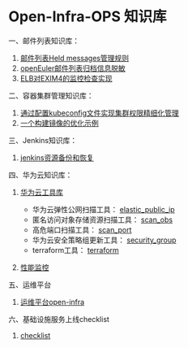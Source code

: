 # Open-Infra-OPS 知识库

一、邮件列表知识库：
1. [邮件列表Held messages管理规则](https://github.com/Open-Infra-Ops/Config_Info/blob/main/mail/held_messages.md)
2. [openEuler邮件列表归档信息脱敏](https://github.com/Open-Infra-Ops/Config_Info/blob/main/mail/archives_desensitization.md)
3. [ELB对EXIM4的监控检查实现](https://github.com/Open-Infra-Ops/Config_Info/blob/main/mail/elb%E5%AF%B9exim4%E7%9A%84%E5%81%A5%E5%BA%B7%E6%A3%80%E6%9F%A5%E5%AE%9E%E7%8E%B0.md)

二、容器集群管理知识库：
1. [通过配置kubeconfig文件实现集群权限精细化管理](https://github.com/Open-Infra-Ops/ops-docs/blob/main/k8s/rbac/README.md)
2. [一个构建镜像的优化示例](https://github.com/Open-Infra-Ops/ops-docs/blob/main/docker-build/example-01/Note.md)

三、Jenkins知识库：
1. [jenkins资源备份和恢复](https://github.com/Open-Infra-Ops/jenkins-tools)

四、华为云知识库：
1. [华为云工具库](https://github.com/Open-Infra-Ops/huaweicloud-tools)

   + 华为云弹性公网扫描工具： [elastic_public_ip](https://github.com/Open-Infra-Ops/huaweicloud-tools/tree/main/elastic_public_ip)
   + 匿名访问对象存储资源扫描工具： [scan_obs](https://github.com/Open-Infra-Ops/huaweicloud-tools/tree/main/scan_obs)
   + 高危端口扫描工具： [scan_port](https://github.com/Open-Infra-Ops/huaweicloud-tools/tree/main/scan_port)
   + 华为云安全策略组更新工具： [security_group](https://github.com/Open-Infra-Ops/huaweicloud-tools/tree/main/security_group)
   + terraform工具： [terraform](https://github.com/Open-Infra-Ops/huaweicloud-tools/blob/main/terraform/terraform%E6%80%BB%E7%BB%93.md)

2. [性能监控](https://github.com/Open-Infra-Ops/monitor)

五、运维平台
1. [运维平台open-infra](https://github.com/Open-Infra-Ops/open-infra)


六、基础设施服务上线checklist
1. [checklist](https://github.com/Open-Infra-Ops/docs/tree/main/checklist)




